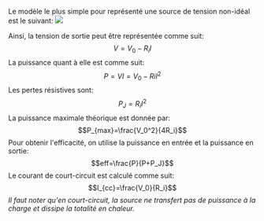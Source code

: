 Le modèle le plus simple pour représenté une source de tension non-idéal est le suivant:
![](Pasted%20image%2020250701100633.png)

Ainsi, la tension de sortie peut être représentée comme suit: $$V=V_0-R_iI$$
La puissance quant à elle est comme suit: $$P=VI=V_0-RiI^2$$
Les pertes résistives sont: $$P_J=R_iI^2$$
La puissance maximale théorique est donnée par: $$P_{max}=\frac{V_0^2}{4R_i}$$
Pour obtenir l'efficacité, on utilise la puissance en entrée et la puissance en sortie: $$eff=\frac{P}{P+P_J}$$
Le courant de court-circuit est calculé comme suit: $$I_{cc}=\frac{V_0}{R_i}$$
*Il faut noter qu'en court-circuit, la source ne transfert pas de puissance à la charge et dissipe la totalité en chaleur.*

